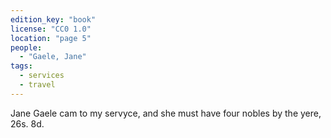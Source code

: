```yaml
---
edition_key: "book"
license: "CC0 1.0"
location: "page 5"
people:
  - "Gaele, Jane"
tags:
  - services
  - travel
---
```

Jane Gaele cam to my servyce, and she must have four nobles by
the yere, 26s. 8d.
